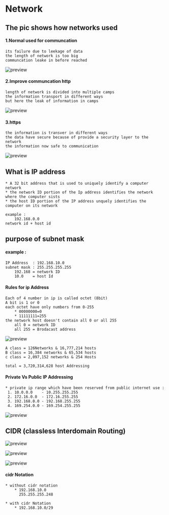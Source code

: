 # Network
## The pic shows how networks used 
#### 1.Normal used for communcation
    its failure due to leekage of data
    the length of network is too big
    communcation leake in before reached

![preview](./images/http1.png)

#### 2.Improve communcation  http
    length of network is divided into multiple camps
    the information transport in different ways
    but here the leak of information in camps 

![preview](./images/http2.png)

#### 3.https
    the information is transver in different ways
    the data have secure because of provide a security layer to the network
    the information now safe to communication

![preview](./images/https.png)


## What is IP address
    * A 32 bit address that is used to uniquely identify a computer network
    * the network ID portion of the Ip address identifies the network where the computer sists
    * the host ID portion of the IP address unquely identifies the computer on its network 

    example : 
        192.168.0.0
    network id + host id

## purpose of subnet mask

#### example :
    IP Address  : 192.168.10.0
    subnet mask : 255.255.255.255
        192.168 = network ID
        10.0    = host Id

#### Rules for ip Address
    Each of 4 number in ip is called octet (8bit)
    A bit is 1 or 0
    each octet have only numbers from 0-255
        * 00000000=0
        * 11111111=255
    the network host doesn't contain all 0 or all 255
        all 0 = network ID 
        all 255 = Brodacast address

![preview](./images/classfull.png)

    A class = 126Networks & 16,777,214 hosts
    B class = 16,384 networks & 65,534 hosts
    c class = 2,097,152 networks & 254 Hosts

    total = 3,720,314,628 host Addressing

#### Private Vs Public IP Addressing

    * private ip range which have been reserved from public internet use :
     1. 10.0.0.0    - 10.255.255.255
     2. 172.16.0.0  - 172.16.255.255
     3. 192.168.0.0 - 192.168.255.255
     4. 169.254.0.0 - 169.254.255.255

![preview](./images/classfull2.png)

## CIDR (classless Interdomain Routing)

![preview](./images/cidr1.png)

![preview](./images/cidr2.png)

![preview](./images/cidr3.png)

#### cidr Notation
    * without cidr notation 
        * 192.168.10.0
          255.255.255.248
    
    * with cidr Notation
        * 192.168.10.0/29